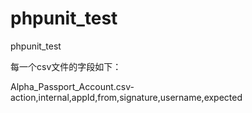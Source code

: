 # phpunit_test
phpunit_test

每一个csv文件的字段如下：

Alpha_Passport_Account.csv-action,internal,appId,from,signature,username,expected
